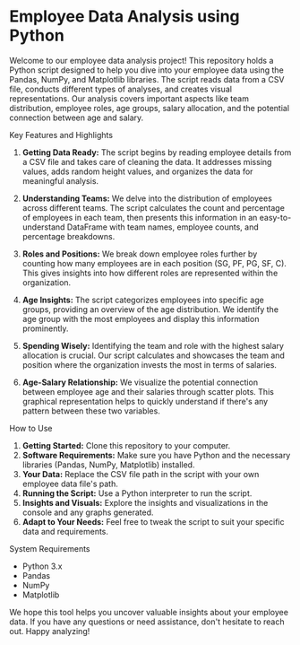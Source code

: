 
# Employee Data Analysis using Python


Welcome to our employee data analysis project! This repository holds a Python script designed to help you dive into your employee data using the Pandas, NumPy, and Matplotlib libraries. The script reads data from a CSV file, conducts different types of analyses, and creates visual representations. Our analysis covers important aspects like team distribution, employee roles, age groups, salary allocation, and the potential connection between age and salary.

Key Features and Highlights
1. **Getting Data Ready:** The script begins by reading employee details from a CSV file and takes care of cleaning the data. It addresses missing values, adds random height values, and organizes the data for meaningful analysis.

2. **Understanding Teams:** We delve into the distribution of employees across different teams. The script calculates the count and percentage of employees in each team, then presents this information in an easy-to-understand DataFrame with team names, employee counts, and percentage breakdowns.

3. **Roles and Positions:** We break down employee roles further by counting how many employees are in each position (SG, PF, PG, SF, C). This gives insights into how different roles are represented within the organization.

4. **Age Insights:** The script categorizes employees into specific age groups, providing an overview of the age distribution. We identify the age group with the most employees and display this information prominently.

5. **Spending Wisely:** Identifying the team and role with the highest salary allocation is crucial. Our script calculates and showcases the team and position where the organization invests the most in terms of salaries.

6. **Age-Salary Relationship:** We visualize the potential connection between employee age and their salaries through scatter plots. This graphical representation helps to quickly understand if there's any pattern between these two variables.

How to Use
1. **Getting Started:** Clone this repository to your computer.
2. **Software Requirements:** Make sure you have Python and the necessary libraries (Pandas, NumPy, Matplotlib) installed.
3. **Your Data:** Replace the CSV file path in the script with your own employee data file's path.
4. **Running the Script:** Use a Python interpreter to run the script.
5. **Insights and Visuals:** Explore the insights and visualizations in the console and any graphs generated.
6. **Adapt to Your Needs:** Feel free to tweak the script to suit your specific data and requirements.

System Requirements
- Python 3.x
- Pandas
- NumPy
- Matplotlib

We hope this tool helps you uncover valuable insights about your employee data. If you have any questions or need assistance, don't hesitate to reach out. Happy analyzing!

